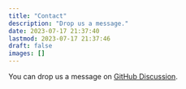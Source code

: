 ```yaml
---
title: "Contact"
description: "Drop us a message."
date: 2023-07-17 21:37:40
lastmod: 2023-07-17 21:37:46
draft: false
images: []
---
```


You can drop us a message on [GitHub Discussion](https://github.com/friskymouse/frisky-mouse/discussions).

